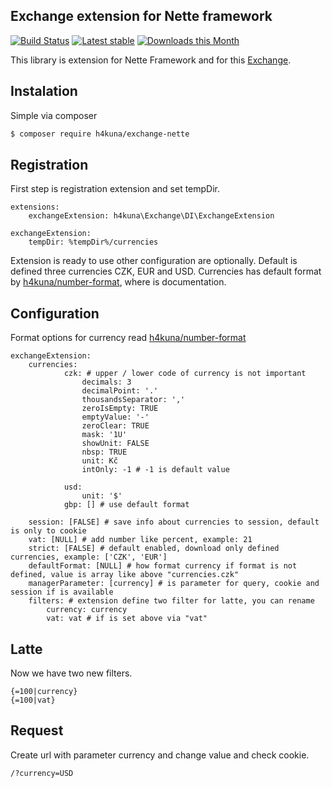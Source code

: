 Exchange extension for Nette framework
-------
[![Build Status](https://travis-ci.org/h4kuna/exchange-nette.svg?branch=master)](https://travis-ci.org/h4kuna/exchange-nette)
[![Latest stable](https://img.shields.io/packagist/v/h4kuna/exchange-nette.svg)](https://packagist.org/packages/h4kuna/exchange-nette)
[![Downloads this Month](https://img.shields.io/packagist/dm/h4kuna/exchange-nette.svg)](https://packagist.org/packages/h4kuna/exchange-nette)

This library is extension for Nette Framework and for this [Exchange](//github.com/h4kuna/exchange).

## Instalation
Simple via composer 
```sh
$ composer require h4kuna/exchange-nette
```

## Registration
First step is registration extension and set tempDir.
```neon
extensions:
    exchangeExtension: h4kuna\Exchange\DI\ExchangeExtension

exchangeExtension:
    tempDir: %tempDir%/currencies   
```
Extension is ready to use other configuration are optionally. Default is defined three currencies CZK, EUR and USD. Currencies has default format by [h4kuna/number-format](//github.com/h4kuna/number-format), where is documentation.

## Configuration

Format options for currency read [h4kuna/number-format](//github.com/h4kuna/number-format)

```neon
exchangeExtension:
    currencies:
            czk: # upper / lower code of currency is not important
                decimals: 3
                decimalPoint: '.'
                thousandsSeparator: ','
                zeroIsEmpty: TRUE
                emptyValue: '-'
                zeroClear: TRUE
                mask: '1U'
                showUnit: FALSE 
                nbsp: TRUE
                unit: Kč
                intOnly: -1 # -1 is default value
                
            usd:
                unit: '$'
            gbp: [] # use default format 
    
    session: [FALSE] # save info about currencies to session, default is only to cookie
    vat: [NULL] # add number like percent, example: 21
    strict: [FALSE] # default enabled, download only defined currencies, example: ['CZK', 'EUR']
    defaultFormat: [NULL] # how format currency if format is not defined, value is array like above "currencies.czk" 
    managerParameter: [currency] # is parameter for query, cookie and session if is available
    filters: # extension define two filter for latte, you can rename
        currency: currency
        vat: vat # if is set above via "vat"
```

## Latte
Now we have two new filters.
```latte
{=100|currency}
{=100|vat}
```

## Request
Create url with parameter currency and change value and check cookie.
```url
/?currency=USD
```
